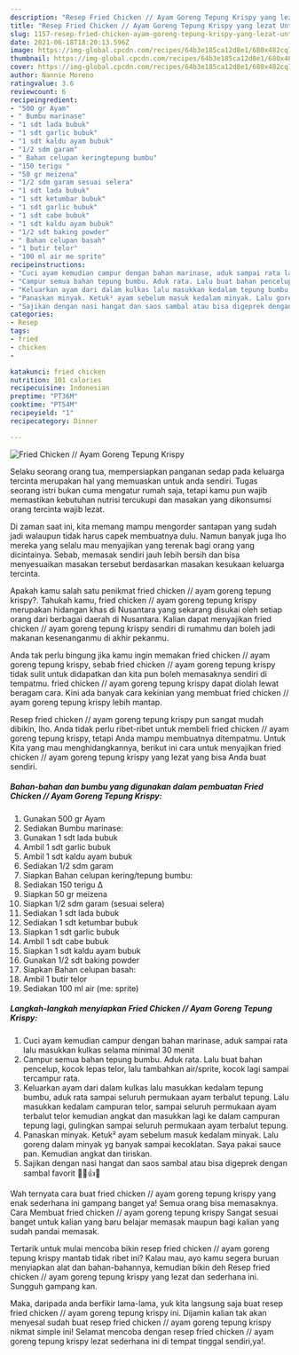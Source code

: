 ```yaml
---
description: "Resep Fried Chicken // Ayam Goreng Tepung Krispy yang lezat Untuk Jualan"
title: "Resep Fried Chicken // Ayam Goreng Tepung Krispy yang lezat Untuk Jualan"
slug: 1157-resep-fried-chicken-ayam-goreng-tepung-krispy-yang-lezat-untuk-jualan
date: 2021-06-18T18:20:13.596Z
image: https://img-global.cpcdn.com/recipes/64b3e185ca12d8e1/680x482cq70/fried-chicken-ayam-goreng-tepung-krispy-foto-resep-utama.jpg
thumbnail: https://img-global.cpcdn.com/recipes/64b3e185ca12d8e1/680x482cq70/fried-chicken-ayam-goreng-tepung-krispy-foto-resep-utama.jpg
cover: https://img-global.cpcdn.com/recipes/64b3e185ca12d8e1/680x482cq70/fried-chicken-ayam-goreng-tepung-krispy-foto-resep-utama.jpg
author: Nannie Moreno
ratingvalue: 3.6
reviewcount: 6
recipeingredient:
- "500 gr Ayam"
- " Bumbu marinase"
- "1 sdt lada bubuk"
- "1 sdt garlic bubuk"
- "1 sdt kaldu ayam bubuk"
- "1/2 sdm garam"
- " Bahan celupan keringtepung bumbu"
- "150 terigu "
- "50 gr meizena"
- "1/2 sdm garam sesuai selera"
- "1 sdt lada bubuk"
- "1 sdt ketumbar bubuk"
- "1 sdt garlic bubuk"
- "1 sdt cabe bubuk"
- "1 sdt kaldu ayam bubuk"
- "1/2 sdt baking powder"
- " Bahan celupan basah"
- "1 butir telor"
- "100 ml air me sprite"
recipeinstructions:
- "Cuci ayam kemudian campur dengan bahan marinase, aduk sampai rata lalu masukkan kulkas selama minimal 30 menit"
- "Campur semua bahan tepung bumbu. Aduk rata. Lalu buat bahan pencelup, kocok lepas telor, lalu tambahkan air/sprite, kocok lagi sampai tercampur rata."
- "Keluarkan ayam dari dalam kulkas lalu masukkan kedalam tepung bumbu, aduk rata sampai seluruh permukaan ayam terbalut tepung. Lalu masukkan kedalam campuran telor, sampai seluruh permukaan ayam terbalut telor kemudian angkat dan masukkan lagi ke dalam campuran tepung lagi, gulingkan sampai seluruh permukaan ayam terbalut tepung."
- "Panaskan minyak. Ketuk² ayam sebelum masuk kedalam minyak. Lalu goreng dalam minyak yg banyak sampai kecoklatan. Saya pakai sauce pan. Kemudian angkat dan tiriskan."
- "Sajikan dengan nasi hangat dan saos sambal atau bisa digeprek dengan sambal favorit 🍗🍚👍😋"
categories:
- Resep
tags:
- fried
- chicken
- 

katakunci: fried chicken  
nutrition: 101 calories
recipecuisine: Indonesian
preptime: "PT36M"
cooktime: "PT54M"
recipeyield: "1"
recipecategory: Dinner

---
```



![Fried Chicken // Ayam Goreng Tepung Krispy](https://img-global.cpcdn.com/recipes/64b3e185ca12d8e1/680x482cq70/fried-chicken-ayam-goreng-tepung-krispy-foto-resep-utama.jpg)

Selaku seorang orang tua, mempersiapkan panganan sedap pada keluarga tercinta merupakan hal yang memuaskan untuk anda sendiri. Tugas seorang istri bukan cuma mengatur rumah saja, tetapi kamu pun wajib memastikan kebutuhan nutrisi tercukupi dan masakan yang dikonsumsi orang tercinta wajib lezat.

Di zaman  saat ini, kita memang mampu mengorder santapan yang sudah jadi walaupun tidak harus capek membuatnya dulu. Namun banyak juga lho mereka yang selalu mau menyajikan yang terenak bagi orang yang dicintainya. Sebab, memasak sendiri jauh lebih bersih dan bisa menyesuaikan masakan tersebut berdasarkan masakan kesukaan keluarga tercinta. 



Apakah kamu salah satu penikmat fried chicken // ayam goreng tepung krispy?. Tahukah kamu, fried chicken // ayam goreng tepung krispy merupakan hidangan khas di Nusantara yang sekarang disukai oleh setiap orang dari berbagai daerah di Nusantara. Kalian dapat menyajikan fried chicken // ayam goreng tepung krispy sendiri di rumahmu dan boleh jadi makanan kesenanganmu di akhir pekanmu.

Anda tak perlu bingung jika kamu ingin memakan fried chicken // ayam goreng tepung krispy, sebab fried chicken // ayam goreng tepung krispy tidak sulit untuk didapatkan dan kita pun boleh memasaknya sendiri di tempatmu. fried chicken // ayam goreng tepung krispy dapat diolah lewat beragam cara. Kini ada banyak cara kekinian yang membuat fried chicken // ayam goreng tepung krispy lebih mantap.

Resep fried chicken // ayam goreng tepung krispy pun sangat mudah dibikin, lho. Anda tidak perlu ribet-ribet untuk membeli fried chicken // ayam goreng tepung krispy, tetapi Anda mampu membuatnya ditempatmu. Untuk Kita yang mau menghidangkannya, berikut ini cara untuk menyajikan fried chicken // ayam goreng tepung krispy yang lezat yang bisa Anda buat sendiri.

<!--inarticleads1-->

##### Bahan-bahan dan bumbu yang digunakan dalam pembuatan Fried Chicken // Ayam Goreng Tepung Krispy:

1. Gunakan 500 gr Ayam
1. Sediakan  Bumbu marinase:
1. Gunakan 1 sdt lada bubuk
1. Ambil 1 sdt garlic bubuk
1. Ambil 1 sdt kaldu ayam bubuk
1. Sediakan 1/2 sdm garam
1. Siapkan  Bahan celupan kering/tepung bumbu:
1. Sediakan 150 terigu Δ
1. Siapkan 50 gr meizena
1. Siapkan 1/2 sdm garam (sesuai selera)
1. Sediakan 1 sdt lada bubuk
1. Sediakan 1 sdt ketumbar bubuk
1. Siapkan 1 sdt garlic bubuk
1. Ambil 1 sdt cabe bubuk
1. Siapkan 1 sdt kaldu ayam bubuk
1. Gunakan 1/2 sdt baking powder
1. Siapkan  Bahan celupan basah:
1. Ambil 1 butir telor
1. Sediakan 100 ml air (me: sprite)




<!--inarticleads2-->

##### Langkah-langkah menyiapkan Fried Chicken // Ayam Goreng Tepung Krispy:

1. Cuci ayam kemudian campur dengan bahan marinase, aduk sampai rata lalu masukkan kulkas selama minimal 30 menit
1. Campur semua bahan tepung bumbu. Aduk rata. Lalu buat bahan pencelup, kocok lepas telor, lalu tambahkan air/sprite, kocok lagi sampai tercampur rata.
1. Keluarkan ayam dari dalam kulkas lalu masukkan kedalam tepung bumbu, aduk rata sampai seluruh permukaan ayam terbalut tepung. Lalu masukkan kedalam campuran telor, sampai seluruh permukaan ayam terbalut telor kemudian angkat dan masukkan lagi ke dalam campuran tepung lagi, gulingkan sampai seluruh permukaan ayam terbalut tepung.
1. Panaskan minyak. Ketuk² ayam sebelum masuk kedalam minyak. Lalu goreng dalam minyak yg banyak sampai kecoklatan. Saya pakai sauce pan. Kemudian angkat dan tiriskan.
1. Sajikan dengan nasi hangat dan saos sambal atau bisa digeprek dengan sambal favorit 🍗🍚👍😋




Wah ternyata cara buat fried chicken // ayam goreng tepung krispy yang enak sederhana ini gampang banget ya! Semua orang bisa memasaknya. Cara Membuat fried chicken // ayam goreng tepung krispy Sangat sesuai banget untuk kalian yang baru belajar memasak maupun bagi kalian yang sudah pandai memasak.

Tertarik untuk mulai mencoba bikin resep fried chicken // ayam goreng tepung krispy mantab tidak ribet ini? Kalau mau, ayo kamu segera buruan menyiapkan alat dan bahan-bahannya, kemudian bikin deh Resep fried chicken // ayam goreng tepung krispy yang lezat dan sederhana ini. Sungguh gampang kan. 

Maka, daripada anda berfikir lama-lama, yuk kita langsung saja buat resep fried chicken // ayam goreng tepung krispy ini. Dijamin kalian tak akan menyesal sudah buat resep fried chicken // ayam goreng tepung krispy nikmat simple ini! Selamat mencoba dengan resep fried chicken // ayam goreng tepung krispy lezat sederhana ini di tempat tinggal sendiri,ya!.

